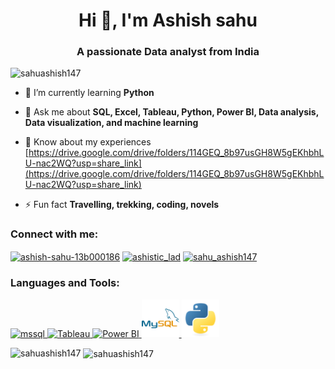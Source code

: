 <h1 align="center">Hi 👋, I'm Ashish sahu</h1>
<h3 align="center">A passionate Data analyst from India</h3>

<p align="left"> <img src="https://komarev.com/ghpvc/?username=sahuashish147&label=Profile%20views&color=0e75b6&style=flat" alt="sahuashish147" /> </p>

- 🌱 I’m currently learning **Python**

- 💬 Ask me about **SQL, Excel, Tableau, Python, Power BI, Data analysis, Data visualization, and machine learning**

- 📄 Know about my experiences [https://drive.google.com/drive/folders/114GEQ_8b97usGH8W5gEKhbhLU-nac2WQ?usp=share_link](https://drive.google.com/drive/folders/114GEQ_8b97usGH8W5gEKhbhLU-nac2WQ?usp=share_link)

- ⚡ Fun fact **Travelling, trekking, coding, novels**

<h3 align="left">Connect with me:</h3>
<p align="left">
<a href="https://linkedin.com/in/ashish-sahu-13b000186" target="blank"><img align="center" src="https://raw.githubusercontent.com/rahuldkjain/github-profile-readme-generator/master/src/images/icons/Social/linked-in-alt.svg" alt="ashish-sahu-13b000186" height="30" width="40" /></a>
<a href="https://instagram.com/ashistic_lad" target="blank"><img align="center" src="https://raw.githubusercontent.com/rahuldkjain/github-profile-readme-generator/master/src/images/icons/Social/instagram.svg" alt="ashistic_lad" height="30" width="40" /></a>
<a href="https://www.hackerrank.com/sahu_ashish147" target="blank"><img align="center" src="https://raw.githubusercontent.com/rahuldkjain/github-profile-readme-generator/master/src/images/icons/Social/hackerrank.svg" alt="sahu_ashish147" height="30" width="40" /></a>
</p>

<h3 align="left">Languages and Tools:</h3>
<p align="left"> <a href="https://www.microsoft.com/en-us/sql-server" target="_blank" rel="noreferrer"> <img src="https://www.svgrepo.com/show/303229/microsoft-sql-server-logo.svg" alt="mssql" width="60" height="60"/> </a> 
<a href="https://www.tableau.com/" target="_blank" rel="noreferrer"> <img src="https://cdnl.tblsft.com/sites/default/files/pages/tableau_cmyk_2015.png" alt="Tableau" width="80" height="60"/> </a> 
<a href="https://www.microsoft.com/en-us/power-platform/products/power-bi" target="_blank" rel="noreferrer"> <img src="https://github.com/microsoft/PowerBI-Icons/blob/main/PNG/Power-BI.png" alt="Power BI" width="60" height="60"/> </a> 
<a href="https://www.mysql.com/" target="_blank" rel="noreferrer"> <img src="https://raw.githubusercontent.com/devicons/devicon/master/icons/mysql/mysql-original-wordmark.svg" alt="mysql" width="60" height="60"/> </a> 
<a href="https://www.python.org" target="_blank" rel="noreferrer"> <img src="https://raw.githubusercontent.com/devicons/devicon/master/icons/python/python-original.svg" alt="python" width="60" height="60"/> </a> </p>

<p><img align="left" src="https://github-readme-stats.vercel.app/api/top-langs?username=sahuashish147&show_icons=true&locale=en&layout=compact" alt="sahuashish147" /></p>

<p>&nbsp;<img align="center" src="https://github-readme-stats.vercel.app/api?username=sahuashish147&show_icons=true&locale=en" alt="sahuashish147" /></p>
